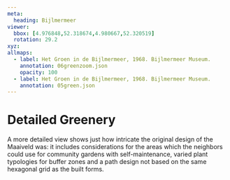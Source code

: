 ```yaml
---
meta:
  heading: Bijlmermeer
viewer:
  bbox: [4.976848,52.318674,4.980667,52.320519]
  rotation: 29.2
xyz:
allmaps:
  - label: Het Groen in de Bijlmermeer, 1968. Bijlmermeer Museum.
    annotation: 06greenzoom.json
    opacity: 100
  - label: Het Groen in de Bijlmermeer, 1968. Bijlmermeer Museum.
    annotation: 05green.json
---
```

# Detailed Greenery
A more detailed view shows just how intricate the original design of the Maaiveld was: it includes considerations for the areas which the neighbors could use for community gardens with self-maintenance, varied plant typologies for buffer zones and a path design not based on the same hexagonal grid as the built forms.
